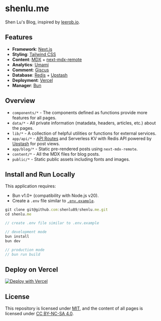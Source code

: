 # shenlu.me

Shen Lu's Blog, inspired by [leerob.io](https://leerob.io/).

## Features

- **Framework**: [Next.js](https://nextjs.org)
- **Styling**: [Tailwind CSS](https://tailwindcss.com)
- **Content**: [MDX](https://mdxjs.com/) + [next-mdx-remote](https://github.com/hashicorp/next-mdx-remote)
- **Analytics**: [Umami](https://umami.is/)
- **Comment**: [Giscus](https://giscus.app)
- **Database**: [Redis](https://redis.io/) + [Upstash](https://upstash.com/)
- **Deployment**: [Vercel](https://vercel.com)
- **Manager**: [Bun](https://bun.sh/)

## Overview

- `components/*` - The components defined as functions provide more features for all pages.
- `data/*` - All private information (matadata, headers, articles, etc.) about the pages.
- `lib/*` - A collection of helpful utilities or functions for external services.
- `app/api/*` - [API Routes](https://nextjs.org/docs/app/building-your-application/routing/router-handlers) and Serverless KV with Redis API powered by [Upstash](https://upstash.com/) for post views.
- `app/blog/*` - Static pre-rendered posts using `next-mdx-remote`.
- `content/*` - All the MDX files for blog posts.
- `public/*` - Static public assets including fonts and images.

## Install and Run Locally

This application requires:

- Bun v1.0+ (compatibility with Node.js v20).
- Create a `.env` file similar to [`.env.example`](/.env.example).

```js
git clone git@github.com:shenlu89/shenlu.me.git
cd shenlu.me

// create .env file similar to .env.example

// development mode
bun install
bun dev

// production mode
// bun run build
```

## Deploy on Vercel

[![Deploy with Vercel](https://vercel.com/button)](https://vercel.com/new/clone?repository-url=https://github.com/shenlu89/shenlu.me)

## License

This repository is licensed under [MIT](https://github.com/shenlu89/shenlu89.github.io/blob/main/LICENSE), and the content of all pages is licensed under [CC BY-NC-SA 4.0](http://creativecommons.org/licenses/by-nc-sa/4.0/).

